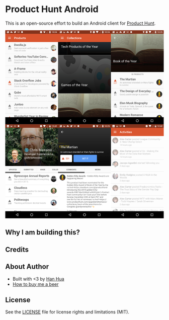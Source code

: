 # Product Hunt Android
This is an open-source effort to build an Android client for [Product Hunt](https://www.producthunt.com/).

![Screenshots](public/img/screenshots_mixed.png)

## Why I am building this?


## Credits



## About Author
* Built with <3 by [Han Hua](https://twitter.com/hhua_)
* [How to buy me a beer](https://www.paypal.me/hhua/5)

## License
See the [LICENSE](LICENSE.md) file for license rights and limitations (MIT).

